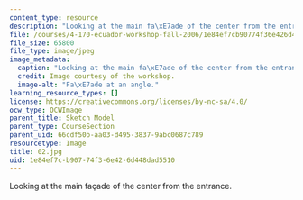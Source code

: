 ```yaml
---
content_type: resource
description: "Looking at the main fa\xE7ade of the center from the entrance."
file: /courses/4-170-ecuador-workshop-fall-2006/1e84ef7cb90774f36e426d448dad5510_02.jpg
file_size: 65800
file_type: image/jpeg
image_metadata:
  caption: "Looking at the main fa\xE7ade of the center from the entrance."
  credit: Image courtesy of the workshop.
  image-alt: "Fa\xE7ade at an angle."
learning_resource_types: []
license: https://creativecommons.org/licenses/by-nc-sa/4.0/
ocw_type: OCWImage
parent_title: Sketch Model
parent_type: CourseSection
parent_uid: 66cdf50b-aa03-d495-3837-9abc0687c789
resourcetype: Image
title: 02.jpg
uid: 1e84ef7c-b907-74f3-6e42-6d448dad5510
---
```

Looking at the main façade of the center from the entrance.